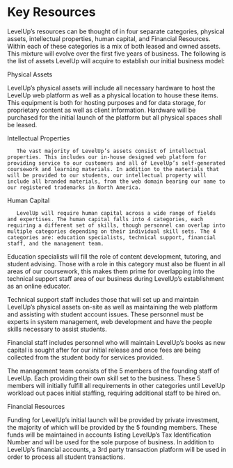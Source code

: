 # Key Resources

LevelUp’s resources can be thought of in four separate categories, physical assets, intellectual properties, human capital, and Financial Resources. Within each of these categories is a mix of both leased and owned assets. This mixture will evolve over the first five years of business. The following is the list of assets LevelUp will acquire to establish our initial business model:

Physical Assets

LevelUp’s physical assets will include all necessary hardware to host the LevelUp web platform as well as a physical location to house these items. This equipment is both for hosting purposes and for data storage, for proprietary content as well as client information. Hardware will be purchased for the initial launch of the platform but all physical spaces shall be leased.

Intellectual Properties

       The vast majority of LevelUp’s assets consist of intellectual properties. This includes our in-house designed web platform for providing service to our customers and all of LevelUp’s self-generated coursework and learning materials. In addition to the materials that will be provided to our students, our intellectual property will include all branded materials, from the web domain bearing our name to our registered trademarks in North America.
		
Human Capital

       LevelUp will require human capital across a wide range of fields and expertises. The human capital falls into 4 categories, each requiring a different set of skills, though personnel can overlap into multiple categories depending on their individual skill sets. The 4 categories are: education specialists, technical support, financial staff, and the management team.
		
Education specialists will fill the role of content development, tutoring, and student advising. Those with a role in this category must also be fluent in all areas of our coursework, this makes them prime for overlapping into the technical support staff area of our business during LevelUp’s establishment as an online educator.
		
Technical support staff includes those that will set up and maintain LevelUp’s physical assets on-site as well as maintaining the web platform and assisting with student account issues. These personnel must be experts in system management, web development and have the people skills necessary to assist students.
		
Financial staff includes personnel who will maintain LevelUp’s books as new capital is sought after for our initial release and once fees are being collected from the student body for services provided.

The management team consists of the 5 members of the founding staff of LevelUp. Each providing their own skill set to the business. These 5 members will initially fulfill all requirements in other categories until LevelUp workload out paces initial staffing, requiring additional staff to be hired on.
		
Financial Resources

Funding for LevelUp’s initial launch will be provided by private investment, the majority of which will be provided by the 5 founding members. These funds will be maintained in accounts listing LevelUp’s Tax Identification Number and will be used for the sole purpose of business. In addition to LevelUp’s financial accounts, a 3rd party transaction platform will be used in order to process all student transactions.
